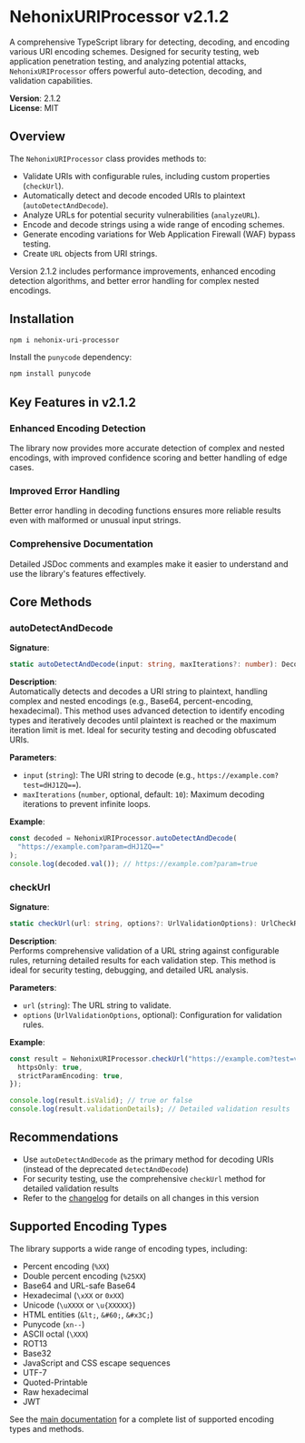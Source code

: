 # NehonixURIProcessor v2.1.2

A comprehensive TypeScript library for detecting, decoding, and encoding various URI encoding schemes. Designed for security testing, web application penetration testing, and analyzing potential attacks, `NehonixURIProcessor` offers powerful auto-detection, decoding, and validation capabilities.

**Version**: 2.1.2  
**License**: MIT

## Overview

The `NehonixURIProcessor` class provides methods to:

- Validate URIs with configurable rules, including custom properties (`checkUrl`).
- Automatically detect and decode encoded URIs to plaintext (`autoDetectAndDecode`).
- Analyze URLs for potential security vulnerabilities (`analyzeURL`).
- Encode and decode strings using a wide range of encoding schemes.
- Generate encoding variations for Web Application Firewall (WAF) bypass testing.
- Create `URL` objects from URI strings.

Version 2.1.2 includes performance improvements, enhanced encoding detection algorithms, and better error handling for complex nested encodings.

## Installation

```bash
npm i nehonix-uri-processor
```

Install the `punycode` dependency:

```bash
npm install punycode
```

## Key Features in v2.1.2

### Enhanced Encoding Detection

The library now provides more accurate detection of complex and nested encodings, with improved confidence scoring and better handling of edge cases.

### Improved Error Handling

Better error handling in decoding functions ensures more reliable results even with malformed or unusual input strings.

### Comprehensive Documentation

Detailed JSDoc comments and examples make it easier to understand and use the library's features effectively.

## Core Methods

### autoDetectAndDecode

**Signature**:

```typescript
static autoDetectAndDecode(input: string, maxIterations?: number): DecodeResult
```

**Description**:  
Automatically detects and decodes a URI string to plaintext, handling complex and nested encodings (e.g., Base64, percent-encoding, hexadecimal). This method uses advanced detection to identify encoding types and iteratively decodes until plaintext is reached or the maximum iteration limit is met. Ideal for security testing and decoding obfuscated URIs.

**Parameters**:

- `input` (`string`): The URI string to decode (e.g., `https://example.com?test=dHJ1ZQ==`).
- `maxIterations` (`number`, optional, default: `10`): Maximum decoding iterations to prevent infinite loops.

**Example**:

```typescript
const decoded = NehonixURIProcessor.autoDetectAndDecode(
  "https://example.com?param=dHJ1ZQ=="
);
console.log(decoded.val()); // https://example.com?param=true
```

### checkUrl

**Signature**:

```typescript
static checkUrl(url: string, options?: UrlValidationOptions): UrlCheckResult
```

**Description**:  
Performs comprehensive validation of a URL string against configurable rules, returning detailed results for each validation step. This method is ideal for security testing, debugging, and detailed URL analysis.

**Parameters**:

- `url` (`string`): The URL string to validate.
- `options` (`UrlValidationOptions`, optional): Configuration for validation rules.

**Example**:

```typescript
const result = NehonixURIProcessor.checkUrl("https://example.com?test=value", {
  httpsOnly: true,
  strictParamEncoding: true,
});

console.log(result.isValid); // true or false
console.log(result.validationDetails); // Detailed validation results
```

## Recommendations

- Use `autoDetectAndDecode` as the primary method for decoding URIs (instead of the deprecated `detectAndDecode`)
- For security testing, use the comprehensive `checkUrl` method for detailed validation results
- Refer to the [changelog](./changelog.md) for details on all changes in this version

## Supported Encoding Types

The library supports a wide range of encoding types, including:

- Percent encoding (`%XX`)
- Double percent encoding (`%25XX`)
- Base64 and URL-safe Base64
- Hexadecimal (`\xXX` or `0xXX`)
- Unicode (`\uXXXX` or `\u{XXXXX}`)
- HTML entities (`&lt;`, `&#60;`, `&#x3C;`)
- Punycode (`xn--`)
- ASCII octal (`\XXX`)
- ROT13
- Base32
- JavaScript and CSS escape sequences
- UTF-7
- Quoted-Printable
- Raw hexadecimal
- JWT

See the [main documentation](../readme.md) for a complete list of supported encoding types and methods.
